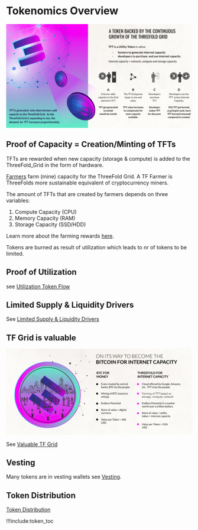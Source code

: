 # Tokenomics Overview

![](img/tokenomincs3_.jpg)

## Proof of Capacity = Creation/Minting of TFTs

TFTs are rewarded when new capacity (storage & compute) is added to the ThreeFold_Grid in the form of hardware. 

[Farmers](farming_intro) farm (mine) capacity for the ThreeFold Grid. A TF Farmer is ThreeFolds more sustainable equivalent of cryptocurrency miners.

The amount of TFTs that are created by farmers depends on three variables:

1. Compute Capacity (CPU)
2. Memory Capacity (RAM)
3. Storage Capacity (SSD/HDD)

Learn more about the farming rewards [here](farming_reward).

Tokens are burned as result of utilization which leads to nr of tokens to be limited.

## Proof of Utilization

see [Utilization Token Flow](proof_of_utilization)

## Limited Supply & Liquidity Drivers

See [Limited Supply & Liquidity Drivers](tft_limited_supply)

## TF Grid is valuable

![](img/tft_like_btc_.jpg)

See [Valuable TF Grid](grid_valuation)

## Vesting

Many tokens are in vesting wallets see [Vesting](vesting_overview).

## Token Distribution

[Token Distribution](token_overview)


!!!include:token_toc